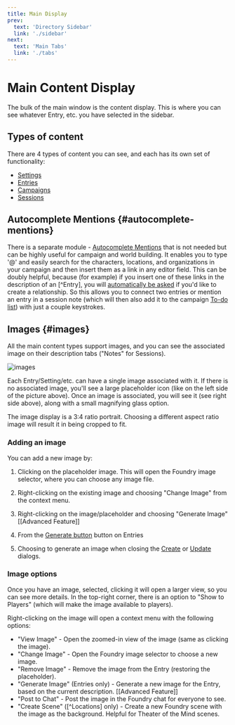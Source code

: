 ```yaml
---
title: Main Display
prev: 
  text: 'Directory Sidebar'
  link: './sidebar'
next: 
  text: 'Main Tabs'
  link: './tabs'
---
```

# Main Content Display

The bulk of the main window is the content display.  This is where you can see whatever Entry, etc. you have selected in the sidebar.

## Types of content
There are 4 types of content you can see, and each has its own set of functionality:
- [Settings](/reference/world-building/content/setting)
- [Entries](/reference/world-building/content/entry)
- [Campaigns](/reference/campaign-mgt/content/campaign)
- [Sessions](/reference/campaign-mgt/content/session)


## Autocomplete Mentions {#autocomplete-mentions}
There is a separate module - [Autocomplete Mentions](https://github.com/dovrosenberg/fvtt-autocomplete-mentions) that is not needed but can be highly useful for campaign and world building.  It enables you to type '@' and easily search for the characters, locations, and organizations in your campaign and then insert them as a link in any editor field.  This can be doubly helpful, because (for example) if you insert one of these links in the description of an [^Entry], you will [automatically be asked](/reference/world-building/content/entry/description#managing-relationships) if you'd like to create a relationship.  So this allows you to connect two entries or mention an entry in a session note (which will then also add it to the campaign [To-do list](/reference/campaign-mgt/content/campaign/todos)) with just a couple keystrokes.

## Images {#images}

All the main content types support images, and you can see the associated image on their description tabs ("Notes" for Sessions).

![images](/assets/images/images.webp)

Each Entry/Setting/etc. can have a single image associated with it.  If there is no associated image, you'll see a large placeholder icon (like on the left side of the picture above).  Once an image is associated, you will see it (see right side above), along with a small magnifying glass option.

The image display is a 3:4 ratio portrait.  Choosing a different aspect ratio image will result it in being cropped to fit.

### Adding an image
You can add a new image by:
1. Clicking on the placeholder image.  This will open the Foundry image selector, where you can choose any image file.

2. Right-clicking on the existing image and choosing "Change Image" from the context menu.

3. Right-clicking on the image/placeholder and choosing "Generate Image" [[Advanced Feature]]

4. From the [Generate button](/reference/world-building/content/entry/generate) button on Entries

5.  Choosing to generate an image when closing the [Create](/reference/world-building/create-entry) or [Update](/reference/world-building/update-entry) dialogs.

### Image options
Once you have an image, selected, clicking it will open a larger view, so you can see more details.  In the top-right corner, there is an option to "Show to Players" (which will make the image available to players).

Right-clicking on the image will open a context menu with the following options:
- "View Image" - Open the zoomed-in view of the image (same as clicking the image).
- "Change Image" - Open the Foundry image selector to choose a new image.
- "Remove Image" - Remove the image from the Entry (restoring the placeholder).
- "Generate Image" (Entries only) - Generate a new image for the Entry, based on the current description. [[Advanced Feature]]
- "Post to Chat" - Post the image in the Foundry chat for everyone to see.
- "Create Scene" ([^Locations] only) - Create a new Foundry scene with the image as the background.  Helpful for Theater of the Mind scenes.
